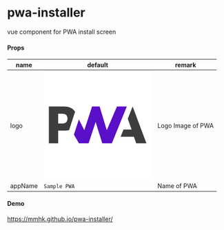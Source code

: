 # pwa-installer
vue component for PWA install screen


#### Props

|name|default|remark|
|-|-|-|
| logo | ![PWA Logo](https://github.com/MMHK/pwa-installer/blob/main/public/assets/logo.png?raw=true) | Logo Image of PWA |
| appName | `Sample PWA` | Name of PWA |


#### Demo

https://mmhk.github.io/pwa-installer/
